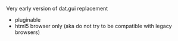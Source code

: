 Very early version of dat.gui replacement

* pluginable
* html5 browser only (aka do not try to be compatible with legacy browsers)
